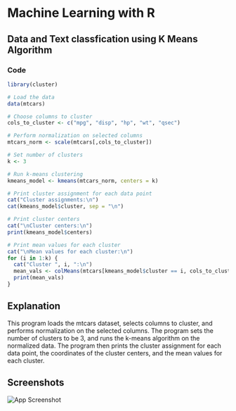 
# Machine Learning with R

## Data and Text classfication using K Means Algorithm


### Code




```r
library(cluster)

# Load the data
data(mtcars)

# Choose columns to cluster
cols_to_cluster <- c("mpg", "disp", "hp", "wt", "qsec")

# Perform normalization on selected columns
mtcars_norm <- scale(mtcars[,cols_to_cluster])

# Set number of clusters
k <- 3

# Run k-means clustering
kmeans_model <- kmeans(mtcars_norm, centers = k)

# Print cluster assignment for each data point
cat("Cluster assignments:\n")
cat(kmeans_model$cluster, sep = "\n")

# Print cluster centers
cat("\nCluster centers:\n")
print(kmeans_model$centers)

# Print mean values for each cluster
cat("\nMean values for each cluster:\n")
for (i in 1:k) {
  cat("Cluster ", i, ":\n")
  mean_vals <- colMeans(mtcars[kmeans_model$cluster == i, cols_to_cluster])
  print(mean_vals)
}


```

## Explanation 

This program loads the mtcars dataset, selects columns to cluster, and performs normalization on the selected columns. The program sets the number of clusters to be 3, and runs the k-means algorithm on the normalized data. The program then prints the cluster assignment for each data point, the coordinates of the cluster centers, and the mean values for each cluster.


## Screenshots

![App Screenshot](https://user-images.githubusercontent.com/68177619/219874799-d0171b51-0950-42b8-a364-eceb4b22fe74.png?text=App+Screenshot+Here)

